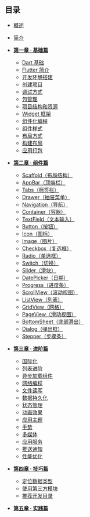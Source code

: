 
## 目录

* [概述](get-start.md)
* [简介](/docs/简介/1.md)
* <a href="/#/docs/第一章/1.md"><b>第一章 · 基础篇</b></a>
  * [Dart 基础](/docs/第一章/1.1.md)
  * [Flutter 简介](/docs/第一章/1.2.md)
  * [开发环境搭建](/docs/第一章/1.3.md)
  * [创建项目](/docs/第一章/1.4.md)
  * [调试方式](/docs/第一章/1.5.md)
  * [包管理](/docs/第一章/1.6.md)
  * [项目结构和资源](/docs/第一章/1.7.md)
  * [Widget 框架](/docs/第一章/1.8.md)
  * [组件化编程](/docs/第一章/1.9.md)
  * [组件样式](/docs/第一章/1.10.md)
  * [布局方式](/docs/第一章/1.11.md)
  * [构建布局](/docs/第一章/1.12.md)
  * [应用打包](/docs/第一章/1.13.md)
* <a href="/#/docs/第二章/2.md"><b>第二章 · 组件篇</b></a>
  * [Scaffold（布局结构）](/docs/第二章/2.0.md)
  * [AppBar（顶端栏）](/docs/第二章/2.1.md)
  * [Tabs（标签栏）](/docs/第二章/2.2.md)
  * [Drawer（抽屉菜单）](/docs/第二章/2.3.md)
  * [Navigation（导航）](/docs/第二章/2.4.md)
  * [Container（容器）](/docs/第二章/2.5.md)
  * [TextField（文本输入）](/docs/第二章/2.6.md)
  * [Button（按钮）](/docs/第二章/2.7.md)
  * [Icon（图标）](/docs/第二章/2.8.md)
  * [Image（图片）](/docs/第二章/2.9.md)
  * [Checkbox（复选框）](/docs/第二章/2.10.md)
  * [Radio（单选框）](/docs/第二章/2.11.md)
  * [Switch（切换）](/docs/第二章/2.12.md)
  * [Slider（滑块）](/docs/第二章/2.13.md)
  * [DatePicker（日期）](/docs/第二章/2.14.md)
  * [Progress（进度条）](/docs/第二章/2.15.md)
  * [ScrollView（滚动视图）](/docs/第二章/2.16.md)
  * [ListView（列表）](/docs/第二章/2.17.md)
  * [GridView（网格）](/docs/第二章/2.18.md)
  * [PageView（滑动视图）](/docs/第二章/2.19.md)
  * [BottomSheet（底部滑出）](/docs/第二章/2.20.md)
  * [Dialog（弹出框）](/docs/第二章/2.21.md)
  * [Stepper（步骤条）](/docs/第二章/2.22.md)
* <a href="/#/docs/第二章/2.md"><b>第三章 · 进阶篇</b></a>
  * [国际化](/docs/第三章/3.1.md)
  * [列表进阶](/docs/第三章/3.2.md)
  * [异步加载组件](/docs/第三章/3.3.md)
  * [网络编程](/docs/第三章/3.4.md)
  * [文件读写](/docs/第三章/3.5.md)
  * [数据持久化](/docs/第三章/3.6.md)
  * [状态管理](/docs/第三章/3.7.md)
  * [动画效果]()
  * [应用主题]()
  * [手势]()
  * [多媒体]()
  * [应用服务]()
  * [推送通知]()
  * [性能优化]()
* <a href="/#/docs/第四章/4.md"><b>第四章 · 技巧篇</b></a>
  * [定位数据类型](/docs/第四章/4.1.md)
  * [使用第三方模块](/docs/第四章/4.2.md)
  * [推荐开发目录](/docs/第四章/4.3.md)

* <a href="/#/docs/第三章/3.md"><b>第五章 · 实践篇</b></a>
